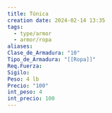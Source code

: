 ```yaml
---
title: Túnica
creation date: 2024-02-14 13:35
tags:
  - type/armor
  - armor/ropa
aliases: 
Clase_de_Armadura: "10"
Tipo_de_Armadura: "[[Ropa]]"
Req.Fuerza: 
Sigilo: 
Peso: 4 lb
Precio: "100"
int_peso: 4
int_precio: 100
---
```


